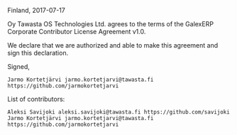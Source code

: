 Finland, 2017-07-17

Oy Tawasta OS Technologies Ltd. agrees to the terms of the GalexERP Corporate Contributor License Agreement v1.0.

We declare that we are authorized and able to make this agreement and sign this declaration.

Signed,

    Jarmo Kortetjärvi jarmo.kortetjarvi@tawasta.fi https://github.com/jarmokortetjarvi

List of contributors:

    Aleksi Savijoki aleksi.savijoki@tawasta.fi https://github.com/savijoki
    Jarmo Kortetjärvi jarmo.kortetjarvi@tawasta.fi https://github.com/jarmokortetjarvi
